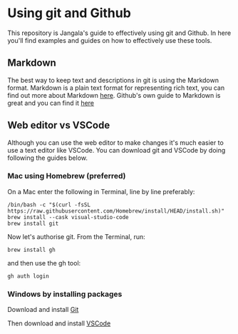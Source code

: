 # Using git and Github

This repository is Jangala's guide to effectively using git and Github. In here you'll find examples and guides on how to effectively use these tools.

## Markdown

The best way to keep text and descriptions in git is using the Markdown format. Markdown is a plain text format for representing rich text, you can find out more about Markdown [here](https://en.wikipedia.org/wiki/Markdown). Github's own guide to Markdown is great and you can find it [here](https://docs.github.com/en/get-started/writing-on-github/getting-started-with-writing-and-formatting-on-github/basic-writing-and-formatting-syntax)

## Web editor vs VSCode

Although you can use the web editor to make changes it's much easier to use a text editor like VSCode. You can download git and VSCode by doing following the guides below.

### Mac using Homebrew (preferred)

On a Mac enter the following in Terminal, line by line preferably:
```
/bin/bash -c "$(curl -fsSL https://raw.githubusercontent.com/Homebrew/install/HEAD/install.sh)"
brew install --cask visual-studio-code
brew install git
```

Now let's authorise git. From the Terminal, run:

```
brew install gh
```

and then use the gh tool:

```
gh auth login
```


### Windows by installing packages

Download and install [Git](https://github.com/git-for-windows/git/releases/download/v2.36.1.windows.1/Git-2.36.1-64-bit.exe)

Then download and install [VSCode](https://code.visualstudio.com/docs/?dv=win#:~:text=direct%20download%20link.)
